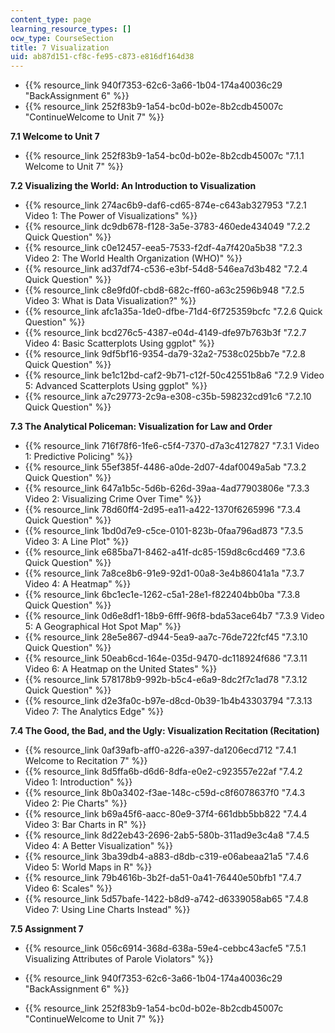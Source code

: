```yaml
---
content_type: page
learning_resource_types: []
ocw_type: CourseSection
title: 7 Visualization
uid: ab87d151-cf8c-fe95-c873-e816df164d38
---
```


*   {{% resource_link 940f7353-62c6-3a66-1b04-174a40036c29 "BackAssignment 6" %}}
*   {{% resource_link 252f83b9-1a54-bc0d-b02e-8b2cdb45007c "ContinueWelcome to Unit 7" %}}

**7.1 Welcome to Unit 7**

*   {{% resource_link 252f83b9-1a54-bc0d-b02e-8b2cdb45007c "7.1.1 Welcome to Unit 7" %}}

**7.2 Visualizing the World: An Introduction to Visualization**

*   {{% resource_link 274ac6b9-daf6-cd65-874e-c643ab327953 "7.2.1 Video 1: The Power of Visualizations" %}}
*   {{% resource_link dc9db678-f128-3a5e-3783-460ede434049 "7.2.2 Quick Question" %}}
*   {{% resource_link c0e12457-eea5-7533-f2df-4a7f420a5b38 "7.2.3 Video 2: The World Health Organization (WHO)" %}}
*   {{% resource_link ad37df74-c536-e3bf-54d8-546ea7d3b482 "7.2.4 Quick Question" %}}
*   {{% resource_link c8e9fd0f-cbd8-682c-ff60-a63c2596b948 "7.2.5 Video 3: What is Data Visualization?" %}}
*   {{% resource_link afc1a35a-1de0-dfbe-71d4-6f725359bcfc "7.2.6 Quick Question" %}}
*   {{% resource_link bcd276c5-4387-e04d-4149-dfe97b763b3f "7.2.7 Video 4: Basic Scatterplots Using ggplot" %}}
*   {{% resource_link 9df5bf16-9354-da79-32a2-7538c025bb7e "7.2.8 Quick Question" %}}
*   {{% resource_link be1c12bd-caf2-9b71-c12f-50c42551b8a6 "7.2.9 Video 5: Advanced Scatterplots Using ggplot" %}}
*   {{% resource_link a7c29773-2c9a-e308-c35b-598232cd91c6 "7.2.10 Quick Question" %}}

**7.3 The Analytical Policeman: Visualization for Law and Order**

*   {{% resource_link 716f78f6-1fe6-c5f4-7370-d7a3c4127827 "7.3.1 Video 1: Predictive Policing" %}}
*   {{% resource_link 55ef385f-4486-a0de-2d07-4daf0049a5ab "7.3.2 Quick Question" %}}
*   {{% resource_link 647a1b5c-5d6b-626d-39aa-4ad77903806e "7.3.3 Video 2: Visualizing Crime Over Time" %}}
*   {{% resource_link 78d60ff4-2d95-ea11-a422-1370f6265996 "7.3.4 Quick Question" %}}
*   {{% resource_link 1bd0d7e9-c5ce-0101-823b-0faa796ad873 "7.3.5 Video 3: A Line Plot" %}}
*   {{% resource_link e685ba71-8462-a41f-dc85-159d8c6cd469 "7.3.6 Quick Question" %}}
*   {{% resource_link 7a8ce8b6-91e9-92d1-00a8-3e4b86041a1a "7.3.7 Video 4: A Heatmap" %}}
*   {{% resource_link 6bc1ec1e-1262-c5a1-28e1-f822404bb0ba "7.3.8 Quick Question" %}}
*   {{% resource_link 0d6e8df1-18b9-6fff-96f8-bda53ace64b7 "7.3.9 Video 5: A Geographical Hot Spot Map" %}}
*   {{% resource_link 28e5e867-d944-5ea9-aa7c-76de722fcf45 "7.3.10 Quick Question" %}}
*   {{% resource_link 50eab6cd-164e-035d-9470-dc118924f686 "7.3.11 Video 6: A Heatmap on the United States" %}}
*   {{% resource_link 578178b9-992b-b5c4-e6a9-8dc2f7c1ad78 "7.3.12 Quick Question" %}}
*   {{% resource_link d2e3fa0c-b97e-d8cd-0b39-1b4b43303794 "7.3.13 Video 7: The Analytics Edge" %}}

**7.4 The Good, the Bad, and the Ugly: Visualization Recitation (Recitation)**

*   {{% resource_link 0af39afb-aff0-a226-a397-da1206ecd712 "7.4.1 Welcome to Recitation 7" %}}
*   {{% resource_link 8d5ffa6b-d6d6-8dfa-e0e2-c923557e22af "7.4.2 Video 1: Introduction" %}}
*   {{% resource_link 8b0a3402-f3ae-148c-c59d-c8f6078637f0 "7.4.3 Video 2: Pie Charts" %}}
*   {{% resource_link b69a45f6-aacc-80e9-37f4-661dbb5bb822 "7.4.4 Video 3: Bar Charts in R" %}}
*   {{% resource_link 8d22eb43-2696-2ab5-580b-311ad9e3c4a8 "7.4.5 Video 4: A Better Visualization" %}}
*   {{% resource_link 3ba39db4-a883-d8db-c319-e06abeaa21a5 "7.4.6 Video 5: World Maps in R" %}}
*   {{% resource_link 79b4616b-3b2f-da51-0a41-76440e50bfb1 "7.4.7 Video 6: Scales" %}}
*   {{% resource_link 5d57bafe-1422-b8d9-a742-d6339058ab65 "7.4.8 Video 7: Using Line Charts Instead" %}}

**7.5 Assignment 7**

*   {{% resource_link 056c6914-368d-638a-59e4-cebbc43acfe5 "7.5.1 Visualizing Attributes of Parole Violators" %}}

*   {{% resource_link 940f7353-62c6-3a66-1b04-174a40036c29 "BackAssignment 6" %}}
*   {{% resource_link 252f83b9-1a54-bc0d-b02e-8b2cdb45007c "ContinueWelcome to Unit 7" %}}
